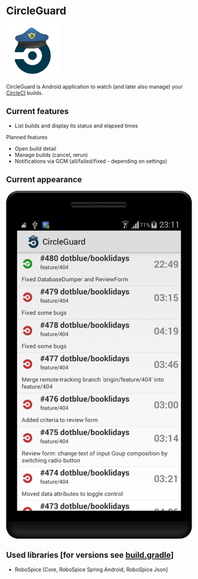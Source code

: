 CircleGuard
===========

![CircleGuard logo](app/src/main/res/drawable-xxhdpi/ic_launcher.png)

CircleGuard is Android application to watch (and later also manage) your [CircleCI](https://circleci.com) builds.

Current features
----------------

* List builds and display its status and elapsed times

Planned features

* Open build detail
* Manage builds (cancel, rerun)
* Notifications via GCM (all/failed/fixed - depending on settings)

Current appearance
-------------------

![](docs/home_screen.png)

Used libraries [for versions see [build.gradle](app/build.gradle)]
--------------

* RoboSpice [Core, RoboSpice Spring Android, RoboSpice Json]
